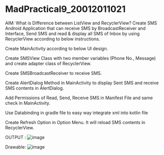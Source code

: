 # MadPractical9_20012011021

AIM: What is Difference between ListView and RecyclerView? Create SMS Android Application that can receive SMS by BroadcastReceiver and Interface, Send SMS and read & display all SMS of Inbox by using RecyclerView according to below instructions.

Create MainActivity according to below UI design.

Create SMSView Class with two member variables (Phone No., Message) and create adapter class of RecyclerView.

Create SMSBroadcastReceiver to receive SMS.

Create AlertDialog Method in MainActivity to display Sent SMS and receive SMS contents in AlertDialog.

Add Permissions of Read, Send, Receive SMS in Manifest File and same check in MainActivity.

Use Databinding in gradle file to easy way integrate xml into kotlin file



Create Refresh Option in Option Menu. It will reload SMS contents in RecyclerView.


OUTPUT :
![image](https://user-images.githubusercontent.com/110648083/195899400-1ed05c4f-407d-4d08-b181-6bb053605f56.png)


Drawable:
![image](https://user-images.githubusercontent.com/110648083/195899430-f634de1b-aa57-4e99-920a-7dad951c92ff.png)
